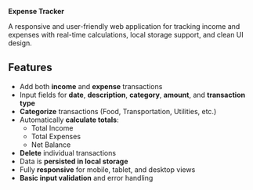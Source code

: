 **Expense Tracker**

A responsive and user-friendly web application for tracking income and expenses with real-time calculations, local storage support, and clean UI design.

 ## Features

- Add both **income** and **expense** transactions
- Input fields for **date**, **description**, **category**, **amount**, and **transaction type**
- **Categorize** transactions (Food, Transportation, Utilities, etc.)
- Automatically **calculate totals**:
  - Total Income
  - Total Expenses
  - Net Balance
- **Delete** individual transactions
- Data is **persisted in local storage**
- Fully **responsive** for mobile, tablet, and desktop views
- **Basic input validation** and error handling
